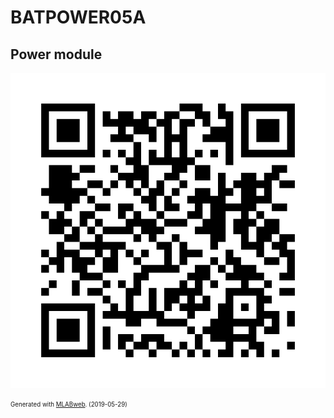 <!--- PrjInfo ---> <!--- Please remove this line after manually editing --->
<!--- 00a56be08b96043df9e37d6aff7b6990 --->
<!--- Created:2019-05-29 13:35:48.973617: ---> 
<!--- Author:: ---> 
<!--- AuthorEmail:: ---> 
<!--- Tags:: ---> 
<!--- Ust:: ---> 
<!--- Label --->
<!--- ELabel ---> 
<!--- Name:BATPOWER05A: --->
# BATPOWER05A
<!--- LongName --->
## Power module
<!--- ELongName ---> 

<!--- Lead --->

<!--- ELead ---> 

![BATPOWER05A](doc/img/BATPOWER05A_QRcode.png) 


<!--- Description --->
<!--- EDescription --->
<!--- Content --->
<!--- EContent --->
<sub><sup> Generated with [MLABweb](https://github.com/MLAB-project/MLABweb). (2019-05-29)</sup></sub>